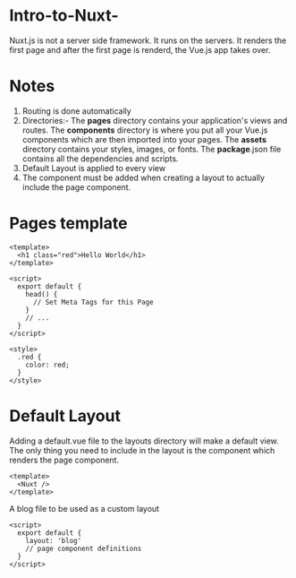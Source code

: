 # Intro-to-Nuxt-

Nuxt.js is not a server side framework. It runs on the servers. It renders the first page and after the first page is renderd, the Vue.js app takes over.

# Notes
1)  Routing is done automatically
2)  Directories:- The **pages** directory contains your application's views and routes. The **components** directory is where you put all your Vue.js components which are then imported into your pages. The **assets** directory contains your styles, images, or fonts. The **package**.json file contains all the dependencies and scripts.
3)  Default Layout is applied to every view
4)  The <Nuxt/> component must be added when creating a layout to actually include the page component.


# Pages template
```
<template>
  <h1 class="red">Hello World</h1>
</template>

<script>
  export default {
    head() {
      // Set Meta Tags for this Page
    }
    // ...
  }
</script>

<style>
  .red {
    color: red;
  }
</style>
```
# Default Layout

Adding a default.vue file to the layouts directory will make a default view. The only thing you need to include in the layout is the <Nuxt /> component which renders the page component.

```
<template>
  <Nuxt />
</template>
```
A blog file to be used as a custom layout
```
<script>
  export default {
    layout: 'blog'
    // page component definitions
  }
</script>
```







